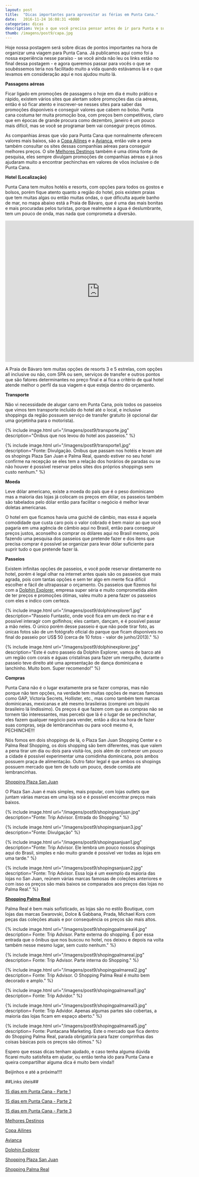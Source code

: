 ```yaml
---
layout: post
title:  "Dicas importantes para aproveitar as férias em Punta Cana."
date:   2016-11-24 16:08:31 +0000
categories: dicas
description: Veja o que você precisa pensar antes de ir para Punta e sugestões do que fazer quando chegar lá.
thumb: /imagens/post9/capa.jpg
---
```


Hoje nossa postagem será sobre dicas de pontos importantes na hora de organizar uma viagem para Punta Cana. Já publicamos  aqui como foi a nossa experiência nesse paraíso - se você ainda não leu os links estão no final dessa postagem - e agora queremos passar para vocês o que se soubéssemos teria nos facilitado muito a vida quando estávamos lá e o que levamos em consideração aqui e nos ajudou muito lá.


**Passagens aéreas** 

Ficar ligado em promoções de passagens o hoje em dia é muito prático e rápido, existem vários sites que alertam sobre promoções das cia aéreas, então é só ficar atento e inscrever-se nesses sites para saber das promoções disponíveis e conseguir valores que cabem no bolso. Punta cana costuma ter muita promoção boa, com preços bem competitivos, claro que em épocas de grande procura como dezembro, janeiro é um pouco mais difícil, mas se você se programar bem vai conseguir preços ótimos.

As companhias áreas que vão para Punta Cana que normalmente oferecem valores mais baixos, são a [Copa Ailines](https://www.copaair.com/pt/web/br) e a [Avianca](www.avianca.com.br), então vale a pena também consultar os sites dessas companhias aéreas para conseguir melhores preços. O site [Melhores Destinos](www.melhoresdestinos.com.br) também é uma ótima fonte de pesquisa, eles sempre divulgam promoções de companhias aéreas e já nos ajudaram muito a encontrar pechinchas em valores de vôos inclusive o de Punta Cana.

**Hotel (Localização)**

Punta Cana tem muitos hotéis e resorts, com opções para todos os gostos e bolsos, porém fique atento quanto a região do hotel, pois existem praias que tem muitas algas ou então muitas ondas, o que dificulta aquele banho de mar, no mapa abaixo está a Praia de Bávaro, que é uma das mais bonitas e mais procuradas pelos turistas, porque realmente a água é deslumbrante, tem um pouco de onda, mas nada que comprometa a diversão.

<iframe src="https://www.google.com/maps/embed?pb=!1m10!1m8!1m3!1d30077.59399269053!2d-68.4328275!3d18.6860277!3m2!1i1024!2i768!4f13.1!5e1!3m2!1spt-BR!2sbr!4v1480000294913" width="600" height="450" frameborder="0" style="border:0" allowfullscreen></iframe>


A Praia de Bávaro tem muitas opções de resorts 3 e 5 estrelas, com opções all inclusive ou não, com SPA ou sem, serviços de transfer e outros pontos que são fatores determinantes no preço final e aí fica a critério de qual hotel atende melhor o perfil da sua viagem e que esteja dentro do orçamento.

**Transporte** 

Não vi necessidade de alugar carro em Punta Cana, pois todos os passeios que vimos tem transporte incluído do hotel até o local, e inclusive shoppings da região possuem serviço de transfer gratuito (é opcional dar uma gorjetinha para o motorista).

{% include image.html url="/imagens/post9/transporte.jpg" description="Ônibus que nos levou do hotel aos passeios." %}

{% include image.html url="/imagens/post9/transporte1.jpg" description="Fonte: Divulgação. Ônibus que passam nos hotéis e levam até os shopings Plaza San Juan e Palma Real, quando estiver no seu hotel confirme na recepção se eles tem a relação dos horários de paradas  ou se não houver é possível reservar pelos sites dos próprios shoppings sem custo nenhum." %}

**Moeda** 

Leve dólar americano, existe a moeda do país que é o peso dominicano mas a maioria das lojas já colocam os preços em dólar, os passeios também são tabelados pelo dólar então para facilitar o negócio é melhor levar doletas americanas.

O hotel em que ficamos havia uma guichê de câmbio, mas essa é aquela comodidade que custa caro pois o valor cobrado é bem maior ao que você pagaria em uma agência de câmbio aqui no Brasil, então para conseguir preços justos, aconselho a comprar os dólares aqui no Brasil mesmo, pois fazendo uma pesquisa dos passeios que pretende fazer e dos itens que precisa comprar é possível se organizar para levar dólar suficiente para suprir tudo o que pretende fazer lá.
	
**Passeios**

Existem infinitas opções de passeios, e você pode reservar diretamente no hotel, porém é legal olhar na internet antes quais são os passeios que mais agrada, pois com tantas opções e sem ter algo em mente fica difícil escolher e fácil de ultrapassar o orçamento.
Os passeios que fizemos foi com a [Dolphin Explorer](http://dolphinexplorer.com/), empresa super séria e muito comprometida além de ter preços e promoções ótimas, valeu muito a pena fazer os passeios com eles e indico com certeza.

{% include image.html url="/imagens/post9/dolphinexplorer1.jpg" description="Passeio Funtastic, onde você fica em um deck no mar e  é possível interagir com golfinhos; eles cantam, dançam,  e é possível passar a mão neles. O único porém desse passeio é que não pode tirar foto, as únicas fotos são de um fotógrafo oficial do parque que ficam disponíveis no final do passeio por US$ 50 (cerca de 10 fotos - valor de junho/2013)." %}

{% include image.html url="/imagens/post9/dolphinexplorer.jpg" description="Este é outro passeio da Dolphin Explorer, vamos de barco até um região com corais e águas cristalinas para fazer um mergulho, durante o passeio teve direito até uma apresentação de dança dominicana e lanchinho. Muito bom. Super recomendo!" %}

**Compras**

Punta Cana não é o lugar exatamente pra se fazer compras, mas não porque não tem opções, na verdade tem muitas opções de marcas famosas como GAP, Victoria Secrets, Hollister, etc., mas como também tem marcas dominicanas, mexicanas e até mesmo brasileiras (comprei um biquíni brasileiro lá lindíssimo). Os preços é que fazem com que as compras não se tornem tão interessantes, mas percebi que lá é o lugar de se pechinchar, eles fazem qualquer negócio para vender, então a dica na hora de fazer suas compras, seja de lembrancinhas ou para você mesmo é, PECHINCHE!!!

Nós fomos em dois shoppings de lá, o Plaza San Juan Shopping Center e o Palma Real Shopping, os dois shopping são bem diferentes, mas que valem a pena tirar um dia ou dois para visitá-los, pois além de conhecer um pouco a cidade é possível experimentar uma comidinha dominicana, pois ambos possuem praça de alimentação. Outro fator legal é que ambos os shopings possuem mercado que tem de tudo um pouco, desde comida até lembrancinhas.

[Shopping Plaza San Juan](http://www.sanjuanshoppingcenter.com/)

O Plaza San Juan é mais simples, mais popular, com lojas outlets que juntam várias marcas em uma loja só  e é possível encontrar preços mais baixos.

{% include image.html url="/imagens/post9/shopingsanjuan.jpg" description="Fonte: Trip Advisor. Entrada do Shopping." %}

{% include image.html url="/imagens/post9/shopingsanjuan3.jpg" description="Fonte: Divulgação" %}

{% include image.html url="/imagens/post9/shopingsanjuan1.jpg" description="Fonte: Trip Advisor. Ele lembra um pouco nossos shopings aqui do Brasil, simples e não muito grande é possível ver todas as lojas em uma tarde." %}

{% include image.html url="/imagens/post9/shopingsanjuan2.jpg" description="Fonte: Trip Advisor. Essa loja é um exemplo da maioria das lojas no San Juan, reúnem várias marcas famosas de coleções anteriores e com isso os preços são mais baixos se comparados aos preços das lojas no Palma Real." %}

[**Shopping Palma Real**](http://www.palmarealshopping.com/)

Palma Real é bem mais sofisticado, as lojas são no estilo Boutique, com lojas das marcas Swarovski, Dolce & Gabbana, Prada, Michael Kors com peças das coleções atuais e por consequência os preços são mais altos.

{% include image.html url="/imagens/post9/shopingpalmareal4.jpg" description= Fonte: Trip Advisor. Parte externa do shopping. É por essa entrada que o ônibus que nos buscou no hotel, nos deixou e depois na volta também nesse mesmo lugar, sem custo nenhum." %}

{% include image.html url="/imagens/post9/shopingpalmareal.jpg" description= Fonte: Trip Advisor. Parte interna do Shopping." %}

{% include image.html url="/imagens/post9/shopingpalmareal2.jpg" description= Fonte: Trip Advisor. O Shopping Palma Real é muito bem decorado e amplo." %}

{% include image.html url="/imagens/post9/shopingpalmareal1.jpg" description= Fonte: Trip Advidor." %}

{% include image.html url="/imagens/post9/shopingpalmareal3.jpg" description= Fonte: Trip Advidor. Apenas algumas partes são cobertas, a maioria das lojas ficam em espaço aberto." %}

{% include image.html url="/imagens/post9/shopingpalmareal5.jpg" description= Fonte: Puntacana Marketing. Este o mercado que fica dentro do Shopping Palma Real, parada obrigatória para fazer comprinhas das coisas básicas pois os preços são ótimos." %}

Espero que essas dicas tenham ajudado, e caso tenha alguma dúvida ficarei muito satisfeita em ajudar, ou então tenha ido para Punta Cana e queira compartilhar alguma dica é muito bem vinda!!

Beijinhos e até a próxima!!!!


##Links úteis##

[15 dias em Punta Cana - Parte 1](http://www.viajandonasferias.com.br/roteiros-de-viagem/15-dias-em-punta-cana-parte-1)

[15 dias em Punta Cana - Parte 2](http://www.viajandonasferias.com.br/roteiros-de-viagem/15-dias-em-punta-cana-parte-2)

[15 dias em Punta Cana - Parte 3 ](http://www.viajandonasferias.com.br/roteiros-de-viagem/15-dias-em-punta-cana-parte-3)

[Melhores Destinos](http://www.melhoresdestinos.com.br/)

[Copa Ailines](https://www.copaair.com/pt/web/br)

[Avianca](www.avianca.com.br)

[Dolphin Explorer](http://dolphinexplorer.com/)

[Shopping Plaza San Juan](http://www.sanjuanshoppingcenter.com/)

[Shopping Palma Real](http://www.palmarealshopping.com/)
